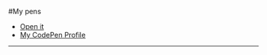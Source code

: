 #My pens

- [Open it](https://mateusalvarenga.github.io/pens/)
- [My CodePen Profile](https://codepen.io/mateusalvarenga)


---
